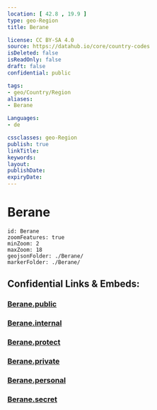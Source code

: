 ```yaml
---
location: [ 42.8 , 19.9 ] 
type: geo-Region
title: Berane

license: CC BY-SA 4.0
source: https://datahub.io/core/country-codes
isDeleted: false
isReadOnly: false
draft: false
confidential: public

tags:
- geo/Country/Region
aliases:
- Berane

Languages:
- de

cssclasses: geo-Region
publish: true
linkTitle: 
keywords: 
layout: 
publishDate: 
expiryDate: 
---
```


# Berane

```leaflet
id: Berane
zoomFeatures: true 
minZoom: 2 
maxZoom: 18
geojsonFolder: ./Berane/
markerFolder: ./Berane/
```


## Confidential Links & Embeds: 

### [Berane.public](/_public/\Earth\Continent\Europe\Europe~South\Montenegro\Municipalities~MontenegroBerane.public.md) 

### [Berane.internal](/_internal/\Earth\Continent\Europe\Europe~South\Montenegro\Municipalities~MontenegroBerane.internal.md) 

### [Berane.protect](/_protect/\Earth\Continent\Europe\Europe~South\Montenegro\Municipalities~MontenegroBerane.protect.md) 

### [Berane.private](/_private/\Earth\Continent\Europe\Europe~South\Montenegro\Municipalities~MontenegroBerane.private.md) 

### [Berane.personal](/_personal/\Earth\Continent\Europe\Europe~South\Montenegro\Municipalities~MontenegroBerane.personal.md) 

### [Berane.secret](/_secret/\Earth\Continent\Europe\Europe~South\Montenegro\Municipalities~MontenegroBerane.secret.md)

